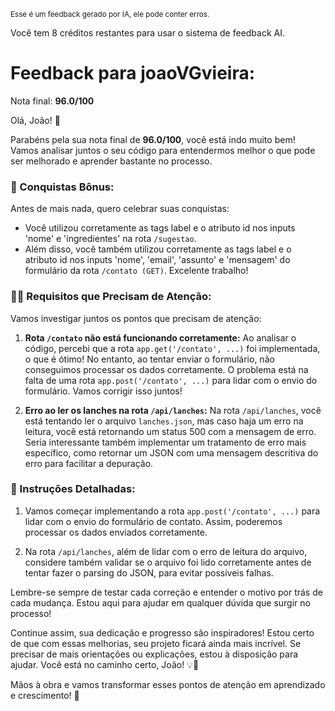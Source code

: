 <sup>Esse é um feedback gerado por IA, ele pode conter erros.</sup>

Você tem 8 créditos restantes para usar o sistema de feedback AI.

# Feedback para joaoVGvieira:

Nota final: **96.0/100**

Olá, João! 🚀

Parabéns pela sua nota final de **96.0/100**, você está indo muito bem! Vamos analisar juntos o seu código para entendermos melhor o que pode ser melhorado e aprender bastante no processo.

### 🎉 Conquistas Bônus:
Antes de mais nada, quero celebrar suas conquistas:
- Você utilizou corretamente as tags label e o atributo id nos inputs 'nome' e 'ingredientes' na rota `/sugestao`.
- Além disso, você também utilizou corretamente as tags label e o atributo id nos inputs 'nome', 'email', 'assunto' e 'mensagem' do formulário da rota `/contato (GET)`. Excelente trabalho!

### 🕵️‍♂️ Requisitos que Precisam de Atenção:
Vamos investigar juntos os pontos que precisam de atenção:

1. **Rota `/contato` não está funcionando corretamente:**
   Ao analisar o código, percebi que a rota `app.get('/contato', ...)` foi implementada, o que é ótimo! No entanto, ao tentar enviar o formulário, não conseguimos processar os dados corretamente. O problema está na falta de uma rota `app.post('/contato', ...)` para lidar com o envio do formulário. Vamos corrigir isso juntos!

2. **Erro ao ler os lanches na rota `/api/lanches`:**
   Na rota `/api/lanches`, você está tentando ler o arquivo `lanches.json`, mas caso haja um erro na leitura, você está retornando um status 500 com a mensagem de erro. Seria interessante também implementar um tratamento de erro mais específico, como retornar um JSON com uma mensagem descritiva do erro para facilitar a depuração.

### 📝 Instruções Detalhadas:
1. Vamos começar implementando a rota `app.post('/contato', ...)` para lidar com o envio do formulário de contato. Assim, poderemos processar os dados enviados corretamente.
   
2. Na rota `/api/lanches`, além de lidar com o erro de leitura do arquivo, considere também validar se o arquivo foi lido corretamente antes de tentar fazer o parsing do JSON, para evitar possíveis falhas.

Lembre-se sempre de testar cada correção e entender o motivo por trás de cada mudança. Estou aqui para ajudar em qualquer dúvida que surgir no processo!

Continue assim, sua dedicação e progresso são inspiradores! Estou certo de que com essas melhorias, seu projeto ficará ainda mais incrível. Se precisar de mais orientações ou explicações, estou à disposição para ajudar. Você está no caminho certo, João! 💡🚀

Mãos à obra e vamos transformar esses pontos de atenção em aprendizado e crescimento! 🌟